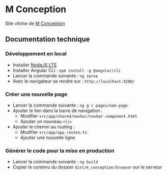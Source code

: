 # M Conception

Site vitrine de [M Conception](#TODO)

## Documentation technique

### Développement en local

- Installer [NodeJS LTS](https://nodejs.org/)
- Installer Angular CLI : `npm install -g @angular/cli`
- Lancer la commande suivante : `ng serve`
- Avec le navigateur se rendre sur : `http://localhost:4200/`

### Créer une nouvelle page

- Lancer la commande suivante : `ng g c pages/nom-page`
- Ajouter le lien dans la barre de navigation :
  - Modifier `src/app/shared/navbar/navbar.component.html`
  - Ajouter un nouveau `<li>`
- Ajouter le chemin au routing :
  - Modifier `src/app/app.routes.ts`
  - Ajouter une nouvelle ligne

### Générer le code pour la mise en production

- Lancer la commande suivante : `ng build`
- Copier le contenu du dossier `dist/m_conception/browser` sur le serveur
